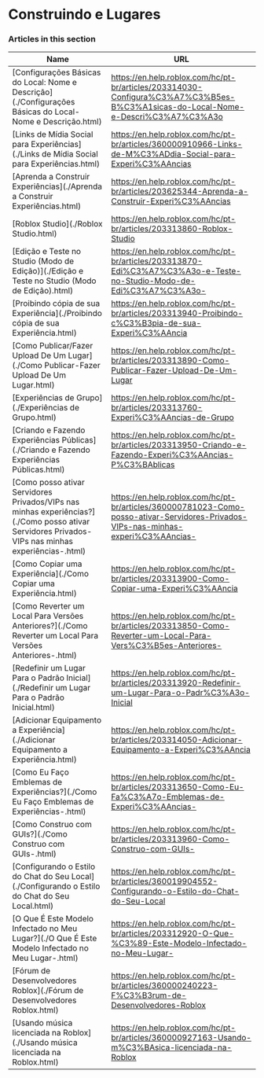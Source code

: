 # Construindo e Lugares  
### Articles in this section
Name|URL
-|-
[Configurações Básicas do Local: Nome e Descrição](./Configurações Básicas do Local- Nome e Descrição.html) |https://en.help.roblox.com/hc/pt-br/articles/203314030-Configura%C3%A7%C3%B5es-B%C3%A1sicas-do-Local-Nome-e-Descri%C3%A7%C3%A3o
[Links de Mídia Social para Experiências](./Links de Mídia Social para Experiências.html) |https://en.help.roblox.com/hc/pt-br/articles/360000910966-Links-de-M%C3%ADdia-Social-para-Experi%C3%AAncias
[Aprenda a Construir Experiências](./Aprenda a Construir Experiências.html) |https://en.help.roblox.com/hc/pt-br/articles/203625344-Aprenda-a-Construir-Experi%C3%AAncias
[Roblox Studio](./Roblox Studio.html) |https://en.help.roblox.com/hc/pt-br/articles/203313860-Roblox-Studio
[Edição e Teste no Studio (Modo de Edição)](./Edição e Teste no Studio (Modo de Edição).html) |https://en.help.roblox.com/hc/pt-br/articles/203313870-Edi%C3%A7%C3%A3o-e-Teste-no-Studio-Modo-de-Edi%C3%A7%C3%A3o-
[Proibindo cópia de sua Experiência](./Proibindo cópia de sua Experiência.html) |https://en.help.roblox.com/hc/pt-br/articles/203313940-Proibindo-c%C3%B3pia-de-sua-Experi%C3%AAncia
[Como Publicar/Fazer Upload De Um Lugar](./Como Publicar-Fazer Upload De Um Lugar.html) |https://en.help.roblox.com/hc/pt-br/articles/203313890-Como-Publicar-Fazer-Upload-De-Um-Lugar
[Experiências de Grupo](./Experiências de Grupo.html) |https://en.help.roblox.com/hc/pt-br/articles/203313760-Experi%C3%AAncias-de-Grupo
[Criando e Fazendo Experiências Públicas](./Criando e Fazendo Experiências Públicas.html) |https://en.help.roblox.com/hc/pt-br/articles/203313950-Criando-e-Fazendo-Experi%C3%AAncias-P%C3%BAblicas
[Como posso ativar Servidores Privados/VIPs nas minhas experiências?](./Como posso ativar Servidores Privados-VIPs nas minhas experiências-.html) |https://en.help.roblox.com/hc/pt-br/articles/360000781023-Como-posso-ativar-Servidores-Privados-VIPs-nas-minhas-experi%C3%AAncias-
[Como Copiar uma Experiência](./Como Copiar uma Experiência.html) |https://en.help.roblox.com/hc/pt-br/articles/203313900-Como-Copiar-uma-Experi%C3%AAncia
[Como Reverter um Local Para Versões Anteriores?](./Como Reverter um Local Para Versões Anteriores-.html) |https://en.help.roblox.com/hc/pt-br/articles/203313850-Como-Reverter-um-Local-Para-Vers%C3%B5es-Anteriores-
[Redefinir um Lugar Para o Padrão Inicial](./Redefinir um Lugar Para o Padrão Inicial.html) |https://en.help.roblox.com/hc/pt-br/articles/203313920-Redefinir-um-Lugar-Para-o-Padr%C3%A3o-Inicial
[Adicionar Equipamento a Experiência](./Adicionar Equipamento a Experiência.html) |https://en.help.roblox.com/hc/pt-br/articles/203314050-Adicionar-Equipamento-a-Experi%C3%AAncia
[Como Eu Faço Emblemas de Experiências?](./Como Eu Faço Emblemas de Experiências-.html) |https://en.help.roblox.com/hc/pt-br/articles/203313650-Como-Eu-Fa%C3%A7o-Emblemas-de-Experi%C3%AAncias-
[Como Construo com GUIs?](./Como Construo com GUIs-.html) |https://en.help.roblox.com/hc/pt-br/articles/203313960-Como-Construo-com-GUIs-
[Configurando o Estilo do Chat do Seu Local](./Configurando o Estilo do Chat do Seu Local.html) |https://en.help.roblox.com/hc/pt-br/articles/360019904552-Configurando-o-Estilo-do-Chat-do-Seu-Local
[O Que É Este Modelo Infectado no Meu Lugar?](./O Que É Este Modelo Infectado no Meu Lugar-.html) |https://en.help.roblox.com/hc/pt-br/articles/203312920-O-Que-%C3%89-Este-Modelo-Infectado-no-Meu-Lugar-
[Fórum de Desenvolvedores Roblox](./Fórum de Desenvolvedores Roblox.html) |https://en.help.roblox.com/hc/pt-br/articles/360000240223-F%C3%B3rum-de-Desenvolvedores-Roblox
[Usando música licenciada na Roblox](./Usando música licenciada na Roblox.html) |https://en.help.roblox.com/hc/pt-br/articles/360000927163-Usando-m%C3%BAsica-licenciada-na-Roblox